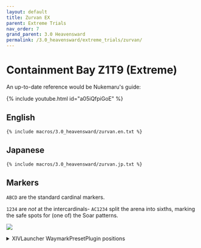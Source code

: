 ```yaml
---
layout: default
title: Zurvan EX
parent: Extreme Trials
nav_order: 7
grand_parent: 3.0 Heavensward
permalink: /3.0_heavensward/extreme_trials/zurvan/
---
```


# Containment Bay Z1T9 (Extreme)

An up-to-date reference would be Nukemaru's guide:

{% include youtube.html id="a05iQfpiGoE" %}

## English
```
{% include macros/3.0_heavensward/zurvan.en.txt %}
```

## Japanese
```
{% include macros/3.0_heavensward/zurvan.jp.txt %}
```

## Markers

`ABCD` are the standard cardinal markers.

`1234` are *not* at the intercardinals- `AC1234` split the arena into sixths, marking the safe spots for (one of) the Soar patterns.

![]({{site.baseurl}}/images/3.0_heavensward/zurvan/markers.jpg)
<details markdown=block>
<summary>XIVLauncher WaymarkPresetPlugin positions</summary>

```json
{
  "Name":"Zurvan EX",
  "MapID":224,
  "A":{"X":0.0,"Y":0.0,"Z":-18.0,"ID":0,"Active":true},
  "B":{"X":18.0,"Y":0.0,"Z":0.0,"ID":1,"Active":true},
  "C":{"X":0.0,"Y":0.0,"Z":18.0,"ID":2,"Active":true},
  "D":{"X":-18.0,"Y":0.0,"Z":0.0,"ID":3,"Active":true},
  "One":{"X":15.588457,"Y":0.0,"Z":-9.0,"ID":4,"Active":true},
  "Two":{"X":15.588,"Y":0.0,"Z":9.0,"ID":5,"Active":true},
  "Three":{"X":-15.588,"Y":0.0,"Z":9.0,"ID":6,"Active":true},
  "Four":{"X":-15.588,"Y":0.0,"Z":-9.0,"ID":7,"Active":true}
}
```

</details>

<script data-goatcounter="https://tuufless.goatcounter.com/count"
        async src="//gc.zgo.at/count.js"></script>
